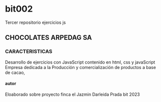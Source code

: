 # bit002
Tercer repositorio ejercicios js

## CHOCOLATES ARPEDAG SA


### CARACTERISTICAS 
Desarrollo de ejercicios con JavaScript contenido en html, css y javaScript 
Empresa dedicada  a la Producción y comercialización de productos a base de cacao, 




#### autor 
Eloaborado sobre proyecto finca el Jazmin 
Darleida Prada 
bit 2023 



